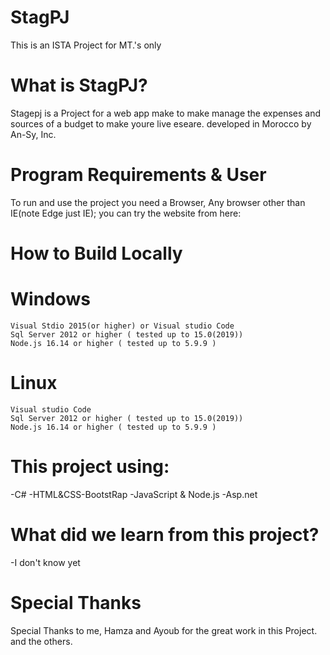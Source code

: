 # StagPJ
This is an ISTA Project for MT.'s only

# What is StagPJ?
Stagepj is a Project for a web app make to make manage the expenses and sources of a budget 
to make youre live eseare. developed in Morocco by An-Sy, Inc.

# Program Requirements & User
To run and use the project you need a Browser, Any browser other than IE(note Edge just IE);
you can try the website from here:  

# How to Build Locally
 # Windows
    Visual Stdio 2015(or higher) or Visual studio Code
    Sql Server 2012 or higher ( tested up to 15.0(2019))
    Node.js 16.14 or higher ( tested up to 5.9.9 )
 
 # Linux
    Visual studio Code
    Sql Server 2012 or higher ( tested up to 15.0(2019))
    Node.js 16.14 or higher ( tested up to 5.9.9 )
 
    
# This project using:
  -C#
  -HTML&CSS-BootstRap
  -JavaScript & Node.js
  -Asp.net 
 
 # What did we learn from this project?
  -I don't know yet
  
 # Special Thanks
 Special Thanks to me, Hamza and Ayoub for the great work in this Project.
 and the others.
 
 
